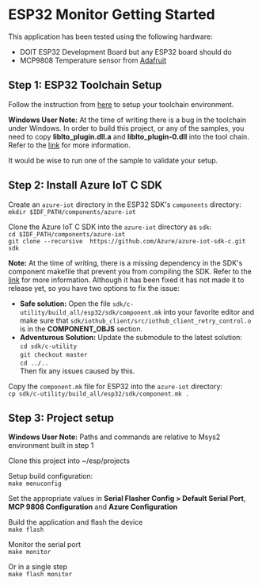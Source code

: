 # ESP32 Monitor Getting Started

This application has been tested using the following hardware:
- DOIT ESP32 Development Board but any ESP32 board should do
- MCP9808 Temperature sensor from [Adafruit](https://www.adafruit.com/product/1782)

## Step 1: ESP32 Toolchain Setup
Follow the instruction from [here](http://esp-idf.readthedocs.io/en/latest/#setup-toolchain) to setup your toolchain environment.

__Windows User Note:__ At the time of writing there is a bug in the toolchain under Windows. In order to build this project, or any of the samples, you need to copy __liblto_plugin.dll.a__ and __liblto_plugin-0.dll__ into the tool chain. Refer to the [link](https://github.com/espressif/esp-idf/issues/828) for more information.

It would be wise to run one of the sample to validate your setup.

## Step 2: Install Azure IoT C SDK

Create an `azure-iot` directory in the ESP32 SDK's `components` directory:<br/>
`mkdir $IDF_PATH/components/azure-iot`

Clone the Azure IoT C SDK into the `azure-iot` directory as `sdk`:<br/>
`cd $IDF_PATH/components/azure-iot`<br/>
`git clone --recursive  https://github.com/Azure/azure-iot-sdk-c.git sdk`

__Note:__ At the time of writing, there is a missing dependency in the SDK's component makefile that prevent you from compiling the SDK. Refer to the [link](https://github.com/Azure/azure-c-shared-utility/issues/94) for more information. Although it has been fixed it has not made it to release yet, so you have two options to fix the issue:
- __Safe solution:__ Open the file `sdk/c-utility/build_all/esp32/sdk/component.mk` into your favorite editor and make sure that `sdk/iothub_client/src/iothub_client_retry_control.o` is in the __COMPONENT_OBJS__ section.
- __Adventurous Solution:__ Update the submodule to the latest solution: <br/>
`cd sdk/c-utility`<br/>
`git checkout master`<br/>
`cd ../..`<br/>
Then fix any issues caused by this.

Copy the `component.mk` file for ESP32 into the `azure-iot` directory:<br/>
`cp sdk/c-utility/build_all/esp32/sdk/component.mk .`

## Step 3: Project setup

__Windows User Note:__ Paths and commands are relative to Msys2 environment built in step 1

Clone this project into ~/esp/projects

Setup build configuration:<br/>
`make menuconfig`

Set the appropriate values in __Serial Flasher Config > Default Serial Port__, __MCP 9808 Configuration__ and __Azure Configuration__

Build the application and flash the device<br/>
`make flash`

Monitor the serial port <br/>
`make monitor`

Or in a single step <br/>
`make flash monitor`
